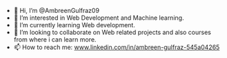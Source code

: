 - 👋 Hi, I’m @AmbreenGulfraz09
- 👀 I’m interested in Web Development and Machine learning.
- 🌱 I’m currently learning Web development.
- 💞️ I’m looking to collaborate on Web related projects and also courses from where i can learn more.
- 📫 How to reach me: www.linkedin.com/in/ambreen-gulfraz-545a04265

<!---
AmbreenGulfraz09/AmbreenGulfraz09 is a ✨ special ✨ repository because its `README.md` (this file) appears on your GitHub profile.
You can click the Preview link to take a look at your changes.
--->

